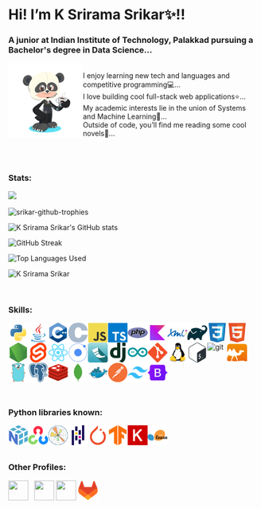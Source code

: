 # Hi! I’m K Srirama Srikar✨!!
<h3> A junior at Indian Institute of Technology, Palakkad pursuing a Bachelor's degree in Data Science...</h3>
<div><p> <img width="150" align='left' src="Octocat/octocat-newbetter.png"></p>
<br>
I enjoy learning new tech and languages and competitive programming💻...<br>
I love building cool full-stack web applications⭐...<br>
My academic interests lie in the union of Systems and Machine Learning🎯...<br>
Outside of code, you’ll find me reading some cool novels📄...<br></div>


<br><br>

### Stats:

![](https://komarev.com/ghpvc/?username=k-srirama-srikar&color=blueviolet&style=plastic&label=PROFILE+VIEWS)
<br>

<!---<p align="left>

![github-stats](https://stats.dooboo.io/api/github-stats?login=k-srirama-srikar)

    
</p>--->

<p align="left"> <img src="https://github-profile-trophy.vercel.app/?username=k-srirama-srikar&theme=darkhub&margin-w=6&title=-Issues,-Reviews" alt="srikar-github-trophies" /></p>


<p align="left">
    <img src="https://github-readme-stats.vercel.app/api?username=k-srirama-srikar&show_icons=true&theme=vision-friendly-dark&border_radius=30" alt="K Srirama Srikar's GitHub stats" />
</p>

<p align="left">
    <img src="https://github-readme-streak-stats.herokuapp.com?user=k-srirama-srikar&theme=highcontrast&border_radius=30" alt="GitHub Streak" />
</p>



<!--- <p align="left"> 
<a href="https://leetcode.com/k_srirama_srikar/"><img width="48%" src="https://leetcode.card.workers.dev/k_srirama_srikar?theme=dark&font=baloo&extension=null&border=2&border_radius=8"></a>
</p> --->


<p align="left">
    <img src="https://github-readme-stats.vercel.app/api/top-langs/?username=k-srirama-srikar&size_weight=0.5&count_weight=0.5&theme=vision-friendly-dark&langs_count=12&layout=donut-vertical&border_radius=30&hide=G-code,Gnuplot" alt="Top Languages Used" />
</p>

<p align="left">
<img src="https://github-profile-summary-cards.vercel.app/api/cards/profile-details?username=k-srirama-srikar&theme=nord_dark&borderradius=30" alt="K Srirama Srikar" />
</p>



<br>


### Skills:
<div>
    <a href="https://www.python.org/" target="_blank" rel="noreferrer"><img align="left" alt="python" width="40px" height="40px" src="https://raw.githubusercontent.com/devicons/devicon/6910f0503efdd315c8f9b858234310c06e04d9c0/icons/python/python-original.svg" /></a>
    <a href="https://www.java.com/en/" target="_blank" rel="noreferrer"><img align="left" alt="java" width="40px"  height="40px" src="https://github.com/devicons/devicon/blob/master/icons/java/java-original.svg" /></a>
    <a href="https://gcc.gnu.org/" target="_blank" rel="noreferrer"><img align="left" alt="cpp" width="40px" height="40px"  src="https://github.com/devicons/devicon/blob/master/icons/cplusplus/cplusplus-original.svg" /></a>
    <a href="https://gcc.gnu.org/" target="_blank" rel="noreferrer"><img align="left" alt="c" width="40px" src="https://github.com/devicons/devicon/blob/master/icons/c/c-original.svg" /></a><a href="https://developer.mozilla.org/en-US/docs/Web/JavaScript" target="_blank" rel="noreferrer"><img align="left" alt="js" width="40px" height="40px"  src="https://github.com/devicons/devicon/blob/master/icons/javascript/javascript-original.svg" /></a>
    <a href="https://www.typescriptlang.org/" target="_blank" rel="noreferrer"><img align="left" alt="ts" width="40px" height="40px"  src="https://github.com/devicons/devicon/blob/master/icons/typescript/typescript-original.svg" /></a>
    <a href="https://php.net" target="_blank" rel="noreferrer"><img align="left" alt="php" width="40px" height="40px"  src="https://github.com/devicons/devicon/blob/master/icons/php/php-original.svg" /></a>
    <a href="https://kotlinlang.org/" target="_blank" rel="noreferrer"><img align="left" alt="kotlin" width="40px" height="40px"  src="https://github.com/devicons/devicon/blob/master/icons/kotlin/kotlin-original.svg" /></a>
    <a href="https://developer.mozilla.org/en-US/docs/Web/XML" target="_blank" rel="noreferrer"><img align="left" alt="xml" width="40px"  height="40px" src="https://github.com/devicons/devicon/blob/master/icons/xml/xml-original.svg" /></a>
    <a href="https://gradle.org/" target="_blank" rel="noreferrer"><img align="left" alt="gradle" width="40px" height="40px"  src="https://github.com/devicons/devicon/blob/master/icons/gradle/gradle-original.svg" /></a>
    <a href="https://developer.mozilla.org/en-US/docs/Web/CSS" target="_blank" rel="noreferrer"><img align="left" alt="css" width="40px"  height="40px" src="https://github.com/devicons/devicon/blob/master/icons/css3/css3-original.svg" /></a>
    <a href="https://developer.mozilla.org/en-US/docs/Web/HTML" target="_blank" rel="noreferrer"><img align="left" alt="html" width="40px"  height="40px" src="https://github.com/devicons/devicon/blob/master/icons/html5/html5-original.svg" /></a>
    <a href="https://nodejs.org/en" target="_blank" rel="noreferrer"><img align="left" alt="nodejs" width="40px"  height="40px" src="https://github.com/devicons/devicon/blob/master/icons/nodejs/nodejs-original.svg" /></a>
    <a href="https://svelte.dev/" target="_blank" rel="noreferrer"><img align="left" alt="svelte" width="40px" src="https://github.com/devicons/devicon/blob/master/icons/svelte/svelte-original.svg" /></a>
    <a href="https://react.dev/" target="_blank" rel="noreferrer"><img align="left" alt="ionic" width="40px"  height="40px" src="https://github.com/devicons/devicon/blob/master/icons/react/react-original.svg" /></a>
    <a href="https://ionicframework.com/" target="_blank" rel="noreferrer"><img align="left" alt="ionic" width="40px"  height="40px" src="https://github.com/devicons/devicon/blob/master/icons/ionic/ionic-original.svg" /></a>
    <a href="https://flask.palletsprojects.com/en/3.0.x/" target="_blank" rel="noreferrer"><img align="left" alt="flask" width="40px" height="40px"  src="flask.png" /></a>
    <a href="https://www.djangoproject.com/" target="_blank" rel="noreferrer"><img align="left" alt="django" width="40px" height="40px"  src="https://github.com/devicons/devicon/blob/master/icons/django/django-plain.svg" /></a>
    <a href="https://www.arduino.cc/" target="_blank" rel="noreferrer"><img align="left" alt="arduino" width="40px"  height="40px" src="https://github.com/devicons/devicon/blob/master/icons/arduino/arduino-original.svg" /></a>
    <a href="https://git-scm.com/" target="_blank" rel="noreferrer"><img align="left" alt="git" width="40px" height="40px"  src="https://github.com/devicons/devicon/blob/master/icons/git/git-original.svg" /></a>
    <a href="https://www.linux.org/" target="_blank" rel="noreferrer"><img align="left" alt="git" width="40px" height="40px"  src="https://github.com/devicons/devicon/blob/master/icons/linux/linux-original.svg" /></a>
    <a href="https://www.gnu.org/software/bash/" target="_blank" rel="noreferrer"><img align="left" alt="git" width="40px" height="40px"  src="https://github.com/devicons/devicon/blob/master/icons/bash/bash-original.svg" /></a>
    <a href="https://www.rust-lang.org/" target="_blank" rel="noreferrer"><img align="left" alt="git" width="40px" height="40px"  src="https://www.rust-lang.org/logos/rust-logo-512x512.png" /></a>
    <a href="https://ocaml.org/" target="_blank" rel="noreferrer"><img align="left" alt="git" width="40px" height="40px"  src="https://github.com/devicons/devicon/blob/master/icons/ocaml/ocaml-original.svg" /></a>
    <a href="https://go.dev/" target="_blank" rel="noreferrer"><img align="left" alt="go" width="40px" height="40px"  src="https://github.com/devicons/devicon/blob/master/icons/go/go-original.svg" /></a>
    <a href="https://www.postgresql.org/" target="_blank" rel="noreferrer"><img align="left" alt="postgres" width="40px" height="40px"  src="https://github.com/devicons/devicon/blob/master/icons/postgresql/postgresql-plain.svg" /></a>
    <a href="https://redis.io/" target="_blank" rel="noreferrer"><img align="left" alt="redis" width="40px" height="40px"  src="https://github.com/devicons/devicon/blob/master/icons/redis/redis-original.svg" /></a>
    <a href="https://www.mongodb.com/" target="_blank" rel="noreferrer"><img align="left" alt="mongodb" width="40px" height="40px"  src="https://github.com/devicons/devicon/blob/master/icons/mongodb/mongodb-plain.svg" /></a>
    <a href="https://www.docker.com/" target="_blank" rel="noreferrer"><img align="left" alt="docker" width="40px" height="40px"  src="https://github.com/devicons/devicon/blob/master/icons/docker/docker-original.svg" /></a>
    <a href="https://www.postman.com/" target="_blank" rel="noreferrer"><img align="left" alt="postman" width="40px" height="40px"  src="https://github.com/devicons/devicon/blob/master/icons/postman/postman-original.svg" /></a>
    <a href="https://tailwindcss.com/" target="_blank" rel="noreferrer"><img align="left" alt="tailwind" width="40px" height="40px"  src="https://github.com/devicons/devicon/blob/master/icons/tailwindcss/tailwindcss-original.svg" /></a>
    <a href="https://getbootstrap.com/" target="_blank" rel="noreferrer"><img align="left" alt="bootstrap" width="40px" height="40px"  src="https://github.com/devicons/devicon/blob/master/icons/bootstrap/bootstrap-original.svg" /></a>
</div>

<br><br>
<!--<br>-->
<br><br>
<br><br>

<br clear="both">

### Python libraries known:
<div><p align="left">
<a href="https://numpy.org/"><img align="left" alt="numpy" width="40px" height="40px" src="https://github.com/devicons/devicon/blob/master/icons/numpy/numpy-original.svg" /></a>
<a href="https://opencv.org/"><img align="left" alt="opencv" width="40px" height="40px" src="https://github.com/devicons/devicon/blob/master/icons/opencv/opencv-original.svg" /></a>
<a href="https://matplotlib.org/"><img align="left" alt="matplotlib" width="40px" height="40px" src="https://github.com/devicons/devicon/blob/master/icons/matplotlib/matplotlib-original.svg" /></a>
<a href="https://pandas.pydata.org/"><img align="left" alt="pandas" width="40px" height="40px" src="https://github.com/devicons/devicon/blob/master/icons/pandas/pandas-original.svg" /></a>
<a href="https://pytorch.org/"><img align="left" alt="pytorch" width="40px" height="40px" src="https://github.com/devicons/devicon/blob/master/icons/pytorch/pytorch-original.svg" /></a>
<a href="https://www.tensorflow.org/"><img align="left" alt="tensorflow" width="40px" height="40px" src="https://github.com/devicons/devicon/blob/master/icons/tensorflow/tensorflow-original.svg" /></a>
<a href="https://keras.io/"><img align="left" alt="keras" width="40px" height="40px" src="https://github.com/devicons/devicon/blob/master/icons/keras/keras-original.svg" /></a>
<a href="https://scikit-learn.org/stable/"><img align="left" alt="scikit-learn" width="40px" height="40px" src="https://github.com/devicons/devicon/blob/master/icons/scikitlearn/scikitlearn-original.svg" /></a></p></div>

<!--<br>-->
<br><br>
<br clear="both">

<h3>Other Profiles:</h3>
<a href="https://discord.com/users/1142830122391572521"><img align="center" src = "https://cdn.prod.website-files.com/6257adef93867e50d84d30e2/636e0a69f118df70ad7828d4_icon_clyde_blurple_RGB.svg" height=40 width=40></a>
&nbsp;
<a href="https://in.linkedin.com/in/kakaraparty-srirama-srikar-b6257b28a"><img align="center" src="https://github.com/rahuldkjain/github-profile-readme-generator/blob/master/src/images/icons/Social/linked-in-alt.svg"height=40 width=40></a>
<a href="https://www.kaggle.com/ksriramasrikar"><img align="center" src="https://github.com/rahuldkjain/github-profile-readme-generator/blob/master/src/images/icons/Social/kaggle.svg"height=40 width=40></a>
<a href="https://www.gitlab.com/ksriramasrikar"><img align="center" src="https://github.com/devicons/devicon/blob/master/icons/gitlab/gitlab-original.svg"height=40 width=40></a>

<!---
k-srirama-srikar/k-srirama-srikar is a ✨ special ✨ repository because its `README.md` (this file) appears on your GitHub profile.
You can click the Preview link to take a look at your changes.
[![Readme Card](https://github-readme-stats.vercel.app/api/pin/?username=k-srirama-srikar&repo=k-srirama-srikar)](https://github.com/k-srirama-srikar/k-srirama-srikar)
--->




<!-- <img src="https://raw.githubusercontent.com/k-srirama-srikar/k-srirama-srikar/output/snake.svg" alt="Snake animation" /> -->
